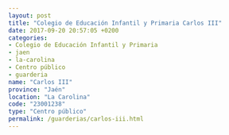 ```yaml
---
layout: post
title: "Colegio de Educación Infantil y Primaria Carlos III"
date: 2017-09-20 20:57:05 +0200
categories:
- Colegio de Educación Infantil y Primaria
- jaen
- la-carolina
- Centro público
- guarderia
name: "Carlos III"
province: "Jaén"
location: "La Carolina"
code: "23001238"
type: "Centro público"
permalink: /guarderias/carlos-iii.html
---
```


